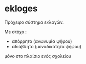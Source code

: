 # ekloges
Πρόχειρο σύστημα εκλογών.


Με στόχο : 
- απόρρητο (ανωνυμία ψήφου)
- αδιάβλητο (μοναδικότητα ψήφου)

μόνο στο πλαίσιο ενός σχολείου
